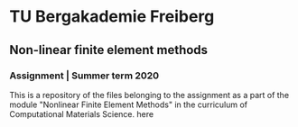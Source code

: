 # TU Bergakademie Freiberg
## Non-linear finite element methods
### Assignment | Summer term 2020

This is a repository of the files belonging to the assignment as a part of the module "Nonlinear Finite Element Methods" in the curriculum of Computational Materials Science. 
here
